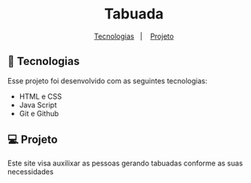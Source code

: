 <h1 align="center">Tabuada</h1>

<p align="center">
  <a href="#-tecnologias">Tecnologias</a>&nbsp;&nbsp;&nbsp;|&nbsp;&nbsp;&nbsp;
  <a href="#-projeto">Projeto</a>
</p>

## 🚀 Tecnologias

Esse projeto foi desenvolvido com as seguintes tecnologias:

- HTML e CSS
- Java Script
- Git e Github

## 💻 Projeto

Este site visa auxilixar as pessoas gerando tabuadas conforme as suas necessidades